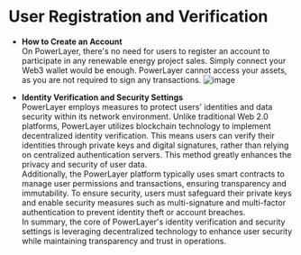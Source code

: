 # User Registration and Verification

* **How to Create an Account**\
  On PowerLayer, there's no need for users to register an account to participate in any renewable energy project sales. Simply connect your Web3 wallet would be enough. PowerLayer cannot access your assets, as you are not required to sign any transactions.
  ![image](https://github.com/user-attachments/assets/dc051a54-eebb-429d-884e-a98346fd688e)

* **Identity Verification and Security Settings**\
  PowerLayer employs measures to protect users' identities and data security within its network environment. Unlike traditional Web 2.0 platforms, PowerLayer utilizes blockchain technology to implement decentralized identity verification. This means users can verify their identities through private keys and digital signatures, rather than relying on centralized authentication servers. This method greatly enhances the privacy and security of user data.\
  Additionally, the PowerLayer platform typically uses smart contracts to manage user permissions and transactions, ensuring transparency and immutability. To ensure security, users must safeguard their private keys and enable security measures such as multi-signature and multi-factor authentication to prevent identity theft or account breaches.\
  In summary, the core of PowerLayer's identity verification and security settings is leveraging decentralized technology to enhance user security while maintaining transparency and trust in operations.
